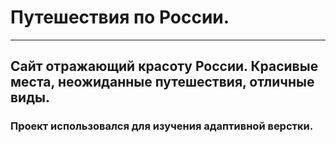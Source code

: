 # Путешествия по России.

---

## Сайт отражающий красоту России. Красивые места, неожиданные путешествия, отличные виды.

### Проект использовался для изучения адаптивной верстки.
